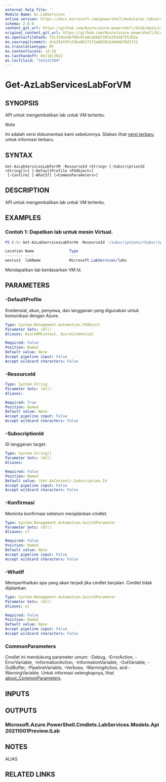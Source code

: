 ```yaml
---
external help file: ''
Module Name: Az.LabServices
online version: https://docs.microsoft.com/powershell/module/az.labservices/get-azlabserviceslabforvm
schema: 2.0.0
content_git_url: https://github.com/Azure/azure-powershell/blob/main/src/LabServices/help/Get-AzLabServicesLabForVM.md
original_content_git_url: https://github.com/Azure/azure-powershell/blob/main/src/LabServices/help/Get-AzLabServicesLabForVM.md
ms.openlocfilehash: f2c37da3a679dc87a8cebb87307a25438f55355a
ms.sourcegitcommit: dcb33efdfc53ba0b2f271e883021de84878d1f31
ms.translationtype: MT
ms.contentlocale: id-ID
ms.lasthandoff: 04/18/2022
ms.locfileid: "143132399"
---
```

# Get-AzLabServicesLabForVM

## SYNOPSIS
API untuk mengembalikan lab untuk VM tertentu.

> [!NOTE]
>Ini adalah versi dokumentasi kami sebelumnya. Silakan lihat [versi terbaru](/powershell/module/az.labservices/get-azlabserviceslabforvm) untuk informasi terbaru.

## SYNTAX

```
Get-AzLabServicesLabForVM -ResourceId <String> [-SubscriptionId <String[]>] [-DefaultProfile <PSObject>]
 [-Confirm] [-WhatIf] [<CommonParameters>]
```

## DESCRIPTION
API untuk mengembalikan lab untuk VM tertentu.

## EXAMPLES

### Contoh 1: Dapatkan lab untuk mesin Virtual.
```powershell
PS C:\> Get-AzLabServicesLabForVm -ResourceId '/subscriptions/<SubscriptionID>/resourceGroups/<GroupName>/providers/Microsoft.LabServices/labs/<labName>/virtualMachines/<VMName>'

Location Name                Type
-------- ----                ----
westus2  labName             Microsoft.LabServices/labs
```

Mendapatkan lab berdasarkan VM Id.

## PARAMETERS

### -DefaultProfile
Kredensial, akun, penyewa, dan langganan yang digunakan untuk komunikasi dengan Azure.

```yaml
Type: System.Management.Automation.PSObject
Parameter Sets: (All)
Aliases: AzureRMContext, AzureCredential

Required: False
Position: Named
Default value: None
Accept pipeline input: False
Accept wildcard characters: False
```

### -ResourceId


```yaml
Type: System.String
Parameter Sets: (All)
Aliases:

Required: True
Position: Named
Default value: None
Accept pipeline input: False
Accept wildcard characters: False
```

### -SubscriptionId
ID langganan target.

```yaml
Type: System.String[]
Parameter Sets: (All)
Aliases:

Required: False
Position: Named
Default value: (Get-AzContext).Subscription.Id
Accept pipeline input: False
Accept wildcard characters: False
```

### -Konfirmasi
Meminta konfirmasi sebelum menjalankan cmdlet.

```yaml
Type: System.Management.Automation.SwitchParameter
Parameter Sets: (All)
Aliases: cf

Required: False
Position: Named
Default value: None
Accept pipeline input: False
Accept wildcard characters: False
```

### -WhatIf
Memperlihatkan apa yang akan terjadi jika cmdlet berjalan.
Cmdlet tidak dijalankan.

```yaml
Type: System.Management.Automation.SwitchParameter
Parameter Sets: (All)
Aliases: wi

Required: False
Position: Named
Default value: None
Accept pipeline input: False
Accept wildcard characters: False
```

### CommonParameters
Cmdlet ini mendukung parameter umum: -Debug, -ErrorAction, -ErrorVariable, -InformationAction, -InformationVariable, -OutVariable, -OutBuffer, -PipelineVariable, -Verbose, -WarningAction, and -WarningVariable. Untuk informasi selengkapnya, lihat [about_CommonParameters](http://go.microsoft.com/fwlink/?LinkID=113216).

## INPUTS

## OUTPUTS

### Microsoft.Azure.PowerShell.Cmdlets.LabServices.Models.Api20211001Preview.ILab

## NOTES

ALIAS

## RELATED LINKS

